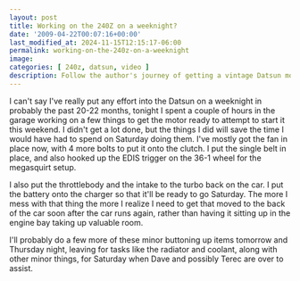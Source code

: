 ```yaml
---
layout: post
title: Working on the 240Z on a weeknight?
date: '2009-04-22T00:07:16+00:00'
last_modified_at: 2024-11-15T12:15:17-06:00
permalink: working-on-the-240z-on-a-weeknight
image: 
categories: [ 240z, datsun, video ]
description: Follow the author's journey of getting a vintage Datsun motor ready over a week, sharing tips on saving time during repair weekends.
---
```


I can't say I've really put any effort into the Datsun on a weeknight in probably the past 20-22 months, tonight I spent a couple of hours in the garage working on a few things to get the motor ready to attempt to start it this weekend. I didn't get a lot done, but the things I did will save the time I would have had to spend on Saturday doing them. I've mostly got the fan in place now, with 4 more bolts to put it onto the clutch. I put the single belt in place, and also hooked up the EDIS trigger on the 36-1 wheel for the megasquirt setup.

I also put the throttlebody and the intake to the turbo back on the car. I put the battery onto the charger so that it'll be ready to go Saturday. The more I mess with that thing the more I realize I need to get that moved to the back of the car soon after the car runs again, rather than having it sitting up in the engine bay taking up valuable room.

I'll probably do a few more of these minor buttoning up items tomorrow and Thursday night, leaving for tasks like the radiator and coolant, along with other minor things, for Saturday when Dave and possibly Terec are over to assist.



